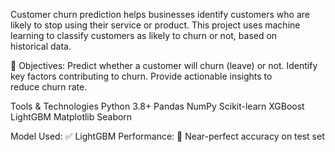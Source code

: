Customer churn prediction helps businesses identify customers who are likely to stop using their service or product.
This project uses machine learning to classify customers as likely to churn or not, based on historical data.

🚀 Objectives: 
Predict whether a customer will churn (leave) or not.
Identify key factors contributing to churn.
Provide actionable insights to reduce churn rate.

Tools & Technologies
Python 3.8+
Pandas
NumPy
Scikit-learn
XGBoost  
LightGBM
Matplotlib 
Seaborn

Model Used: ✅ LightGBM
Performance: 🚀 Near-perfect accuracy on test set

